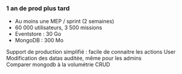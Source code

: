 ### 1 an  de prod plus tard

<ul>
    <li>Au moins une MEP / sprint (2 semaines)</li>
    <li>60 000 utilisateurs, 3 500 missions</li>
    <li>Eventstore : 30 Go</li>
    <li>MongoDB : 300 Mo</li>
</ul>

<aside class="notes">
    Support de production simplifié : facile de connaitre les actions User<br/>
    Modification des datas auditée, même pour les admins<br/>
    Comparer mongodb à la volumétrie CRUD
</aside>

